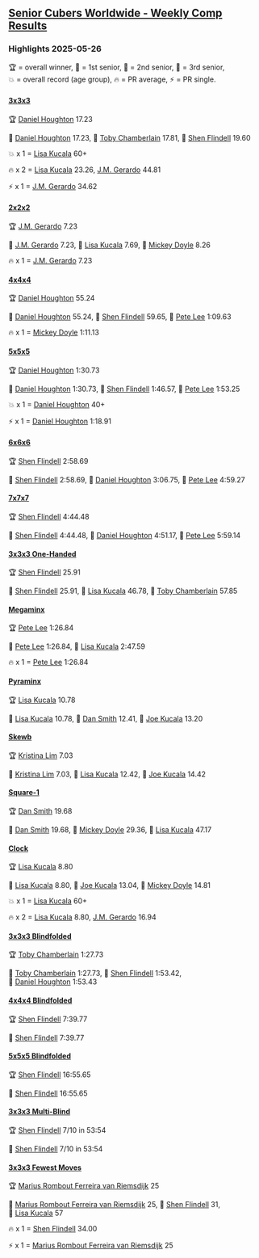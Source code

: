<style>table {white-space: nowrap;}</style>
<link rel="stylesheet" type="text/css" href="/scw-comp/css/flags.css" />

## [Senior Cubers Worldwide - Weekly Comp Results](/scw-comp/results/)
### Highlights 2025-05-26

<span style="white-space: nowrap;">🏆 = overall winner</span>, <span style="white-space: nowrap;">🥇 = 1st senior</span>, <span style="white-space: nowrap;">🥈 = 2nd senior</span>, <span style="white-space: nowrap;">🥉 = 3rd senior</span>, <span style="white-space: nowrap;">💥 = overall record (age group)</span>, <span style="white-space: nowrap;">🔥 = PR average</span>, <span style="white-space: nowrap;">⚡ = PR single</span>.

#### [3x3x3](333.md)

<span style="white-space: nowrap;">🏆 [Daniel Houghton](../../persons/daniel_houghton/333.md) 17.23</span>

<span style="white-space: nowrap;">🥇 [Daniel Houghton](../../persons/daniel_houghton/333.md) 17.23</span>, <span style="white-space: nowrap;">🥈 [Toby Chamberlain](../../persons/toby_chamberlain/333.md) 17.81</span>, <span style="white-space: nowrap;">🥉 [Shen Flindell](../../persons/shen_flindell/333.md) 19.60</span>

💥 x 1 = <span style="white-space: nowrap;">[Lisa Kucala](../../persons/lisa_kucala/333.md) 60+</span>

🔥 x 2 = <span style="white-space: nowrap;">[Lisa Kucala](../../persons/lisa_kucala/333.md) 23.26</span>, <span style="white-space: nowrap;">[J.M. Gerardo](../../persons/jm_gerardo/333.md) 44.81</span>

⚡ x 1 = <span style="white-space: nowrap;">[J.M. Gerardo](../../persons/jm_gerardo/333.md) 34.62</span>

#### [2x2x2](222.md)

<span style="white-space: nowrap;">🏆 [J.M. Gerardo](../../persons/jm_gerardo/222.md) 7.23</span>

<span style="white-space: nowrap;">🥇 [J.M. Gerardo](../../persons/jm_gerardo/222.md) 7.23</span>, <span style="white-space: nowrap;">🥈 [Lisa Kucala](../../persons/lisa_kucala/222.md) 7.69</span>, <span style="white-space: nowrap;">🥉 [Mickey Doyle](../../persons/mickey_doyle/222.md) 8.26</span>

🔥 x 1 = <span style="white-space: nowrap;">[J.M. Gerardo](../../persons/jm_gerardo/222.md) 7.23</span>

#### [4x4x4](444.md)

<span style="white-space: nowrap;">🏆 [Daniel Houghton](../../persons/daniel_houghton/444.md) 55.24</span>

<span style="white-space: nowrap;">🥇 [Daniel Houghton](../../persons/daniel_houghton/444.md) 55.24</span>, <span style="white-space: nowrap;">🥈 [Shen Flindell](../../persons/shen_flindell/444.md) 59.65</span>, <span style="white-space: nowrap;">🥉 [Pete Lee](../../persons/pete_lee/444.md) 1:09.63</span>

🔥 x 1 = <span style="white-space: nowrap;">[Mickey Doyle](../../persons/mickey_doyle/444.md) 1:11.13</span>

#### [5x5x5](555.md)

<span style="white-space: nowrap;">🏆 [Daniel Houghton](../../persons/daniel_houghton/555.md) 1:30.73</span>

<span style="white-space: nowrap;">🥇 [Daniel Houghton](../../persons/daniel_houghton/555.md) 1:30.73</span>, <span style="white-space: nowrap;">🥈 [Shen Flindell](../../persons/shen_flindell/555.md) 1:46.57</span>, <span style="white-space: nowrap;">🥉 [Pete Lee](../../persons/pete_lee/555.md) 1:53.25</span>

💥 x 1 = <span style="white-space: nowrap;">[Daniel Houghton](../../persons/daniel_houghton/555.md) 40+</span>

⚡ x 1 = <span style="white-space: nowrap;">[Daniel Houghton](../../persons/daniel_houghton/555.md) 1:18.91</span>

#### [6x6x6](666.md)

<span style="white-space: nowrap;">🏆 [Shen Flindell](../../persons/shen_flindell/666.md) 2:58.69</span>

<span style="white-space: nowrap;">🥇 [Shen Flindell](../../persons/shen_flindell/666.md) 2:58.69</span>, <span style="white-space: nowrap;">🥈 [Daniel Houghton](../../persons/daniel_houghton/666.md) 3:06.75</span>, <span style="white-space: nowrap;">🥉 [Pete Lee](../../persons/pete_lee/666.md) 4:59.27</span>

#### [7x7x7](777.md)

<span style="white-space: nowrap;">🏆 [Shen Flindell](../../persons/shen_flindell/777.md) 4:44.48</span>

<span style="white-space: nowrap;">🥇 [Shen Flindell](../../persons/shen_flindell/777.md) 4:44.48</span>, <span style="white-space: nowrap;">🥈 [Daniel Houghton](../../persons/daniel_houghton/777.md) 4:51.17</span>, <span style="white-space: nowrap;">🥉 [Pete Lee](../../persons/pete_lee/777.md) 5:59.14</span>

#### [3x3x3 One-Handed](333oh.md)

<span style="white-space: nowrap;">🏆 [Shen Flindell](../../persons/shen_flindell/333oh.md) 25.91</span>

<span style="white-space: nowrap;">🥇 [Shen Flindell](../../persons/shen_flindell/333oh.md) 25.91</span>, <span style="white-space: nowrap;">🥈 [Lisa Kucala](../../persons/lisa_kucala/333oh.md) 46.78</span>, <span style="white-space: nowrap;">🥉 [Toby Chamberlain](../../persons/toby_chamberlain/333oh.md) 57.85</span>

#### [Megaminx](minx.md)

<span style="white-space: nowrap;">🏆 [Pete Lee](../../persons/pete_lee/minx.md) 1:26.84</span>

<span style="white-space: nowrap;">🥇 [Pete Lee](../../persons/pete_lee/minx.md) 1:26.84</span>, <span style="white-space: nowrap;">🥈 [Lisa Kucala](../../persons/lisa_kucala/minx.md) 2:47.59</span>

🔥 x 1 = <span style="white-space: nowrap;">[Pete Lee](../../persons/pete_lee/minx.md) 1:26.84</span>

#### [Pyraminx](pyram.md)

<span style="white-space: nowrap;">🏆 [Lisa Kucala](../../persons/lisa_kucala/pyram.md) 10.78</span>

<span style="white-space: nowrap;">🥇 [Lisa Kucala](../../persons/lisa_kucala/pyram.md) 10.78</span>, <span style="white-space: nowrap;">🥈 [Dan Smith](../../persons/dan_smith/pyram.md) 12.41</span>, <span style="white-space: nowrap;">🥉 [Joe Kucala](../../persons/joe_kucala/pyram.md) 13.20</span>

#### [Skewb](skewb.md)

<span style="white-space: nowrap;">🏆 [Kristina Lim](../../persons/kristina_lim/skewb.md) 7.03</span>

<span style="white-space: nowrap;">🥇 [Kristina Lim](../../persons/kristina_lim/skewb.md) 7.03</span>, <span style="white-space: nowrap;">🥈 [Lisa Kucala](../../persons/lisa_kucala/skewb.md) 12.42</span>, <span style="white-space: nowrap;">🥉 [Joe Kucala](../../persons/joe_kucala/skewb.md) 14.42</span>

#### [Square-1](sq1.md)

<span style="white-space: nowrap;">🏆 [Dan Smith](../../persons/dan_smith/sq1.md) 19.68</span>

<span style="white-space: nowrap;">🥇 [Dan Smith](../../persons/dan_smith/sq1.md) 19.68</span>, <span style="white-space: nowrap;">🥈 [Mickey Doyle](../../persons/mickey_doyle/sq1.md) 29.36</span>, <span style="white-space: nowrap;">🥉 [Lisa Kucala](../../persons/lisa_kucala/sq1.md) 47.17</span>

#### [Clock](clock.md)

<span style="white-space: nowrap;">🏆 [Lisa Kucala](../../persons/lisa_kucala/clock.md) 8.80</span>

<span style="white-space: nowrap;">🥇 [Lisa Kucala](../../persons/lisa_kucala/clock.md) 8.80</span>, <span style="white-space: nowrap;">🥈 [Joe Kucala](../../persons/joe_kucala/clock.md) 13.04</span>, <span style="white-space: nowrap;">🥉 [Mickey Doyle](../../persons/mickey_doyle/clock.md) 14.81</span>

💥 x 1 = <span style="white-space: nowrap;">[Lisa Kucala](../../persons/lisa_kucala/clock.md) 60+</span>

🔥 x 2 = <span style="white-space: nowrap;">[Lisa Kucala](../../persons/lisa_kucala/clock.md) 8.80</span>, <span style="white-space: nowrap;">[J.M. Gerardo](../../persons/jm_gerardo/clock.md) 16.94</span>

#### [3x3x3 Blindfolded](333bf.md)

<span style="white-space: nowrap;">🏆 [Toby Chamberlain](../../persons/toby_chamberlain/333bf.md) 1:27.73</span>

<span style="white-space: nowrap;">🥇 [Toby Chamberlain](../../persons/toby_chamberlain/333bf.md) 1:27.73</span>, <span style="white-space: nowrap;">🥈 [Shen Flindell](../../persons/shen_flindell/333bf.md) 1:53.42</span>, <span style="white-space: nowrap;">🥉 [Daniel Houghton](../../persons/daniel_houghton/333bf.md) 1:53.43</span>

#### [4x4x4 Blindfolded](444bf.md)

<span style="white-space: nowrap;">🏆 [Shen Flindell](../../persons/shen_flindell/444bf.md) 7:39.77</span>

<span style="white-space: nowrap;">🥇 [Shen Flindell](../../persons/shen_flindell/444bf.md) 7:39.77</span>

#### [5x5x5 Blindfolded](555bf.md)

<span style="white-space: nowrap;">🏆 [Shen Flindell](../../persons/shen_flindell/555bf.md) 16:55.65</span>

<span style="white-space: nowrap;">🥇 [Shen Flindell](../../persons/shen_flindell/555bf.md) 16:55.65</span>

#### [3x3x3 Multi-Blind](333mbf.md)

<span style="white-space: nowrap;">🏆 [Shen Flindell](../../persons/shen_flindell/333mbf.md) 7/10 in 53:54</span>

<span style="white-space: nowrap;">🥇 [Shen Flindell](../../persons/shen_flindell/333mbf.md) 7/10 in 53:54</span>

#### [3x3x3 Fewest Moves](333fm.md)

<span style="white-space: nowrap;">🏆 [Marius Rombout Ferreira van Riemsdijk](../../persons/marius_rombout_ferreira_van_riemsdijk/333fm.md) 25</span>

<span style="white-space: nowrap;">🥇 [Marius Rombout Ferreira van Riemsdijk](../../persons/marius_rombout_ferreira_van_riemsdijk/333fm.md) 25</span>, <span style="white-space: nowrap;">🥈 [Shen Flindell](../../persons/shen_flindell/333fm.md) 31</span>, <span style="white-space: nowrap;">🥉 [Lisa Kucala](../../persons/lisa_kucala/333fm.md) 57</span>

🔥 x 1 = <span style="white-space: nowrap;">[Shen Flindell](../../persons/shen_flindell/333fm.md) 34.00</span>

⚡ x 1 = <span style="white-space: nowrap;">[Marius Rombout Ferreira van Riemsdijk](../../persons/marius_rombout_ferreira_van_riemsdijk/333fm.md) 25</span>


<!-- Global site tag (gtag.js) - Google Analytics -->
<script async src="https://www.googletagmanager.com/gtag/js?id=UA-86348435-3"></script>
<script>window.dataLayer = window.dataLayer || []; function gtag() {dataLayer.push(arguments);} gtag('js', new Date()); gtag('config', 'UA-86348435-3');</script>
